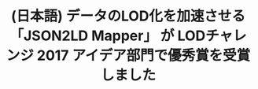 ---
layout: post-en-none
published: true
title: '(日本語) データのLOD化を加速させる 「JSON2LD Mapper」 が LODチャレンジ 2017 アイデア部門で優秀賞を受賞しました'
tags:
- サービス
- 広報
category: en
---